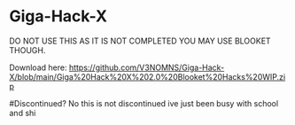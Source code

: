 # Giga-Hack-X
DO NOT USE THIS AS IT IS NOT COMPLETED YOU MAY USE BLOOKET THOUGH.

Download here: https://github.com/V3NOMNS/Giga-Hack-X/blob/main/Giga%20Hack%20X%202.0%20Blooket%20Hacks%20WIP.zip

#Discontinued?
No this is not discontinued ive just been busy with school and shi
